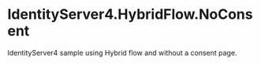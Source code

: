 # IdentityServer4.HybridFlow.NoConsent
IdentityServer4 sample using Hybrid flow and without a consent page.
